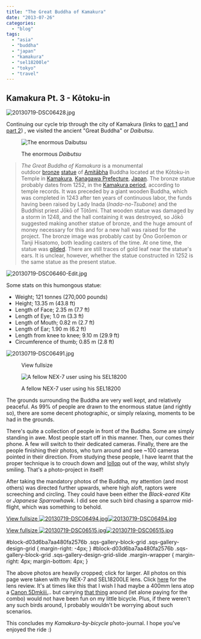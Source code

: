 ```yaml
---
title: "The Great Buddha of Kamakura"
date: "2013-07-26"
categories: 
  - "blog"
tags: 
  - "asia"
  - "buddha"
  - "japan"
  - "kamakura"
  - "sel18200le"
  - "tokyo"
  - "travel"
---
```


## Kamakura Pt. 3 - Kōtoku-in

![20130719-DSC06428.jpg](/assets/images/2d167-20130719-dsc06428.jpg)

Continuing our cycle trip through the city of Kamakura (links to [part 1](http://www.martinirwinphotography.com/myblog/2013/7/22/cant-see-the-wood-for-the-trees) and [part 2](http://www.martinirwinphotography.com/myblog/2013/7/23/guardian-of-warriors)) , we visited the ancient "Great Buddha" or _Daibutsu_.

<figure>

![The enormous Daibutsu](/assets/images/c0b27-20130719-dsc06440.jpg)

<figcaption>



The enormous _Daibutsu_





</figcaption>



</figure>

> _The Great Buddha of Kamakura_ is a monumental outdoor [bronze](https://en.wikipedia.org/wiki/Bronze) [statue](https://en.wikipedia.org/wiki/Statue) of [Amitābha](https://en.wikipedia.org/wiki/Amit%C4%81bha) Buddha located at the Kōtoku-in Temple in [Kamakura](https://en.wikipedia.org/wiki/Kamakura,_Kanagawa), [Kanagawa Prefecture](https://en.wikipedia.org/wiki/Kanagawa_prefecture), [Japan](https://en.wikipedia.org/wiki/Japan). The bronze statue probably dates from 1252, in the [Kamakura period](https://en.wikipedia.org/wiki/Kamakura_period), according to temple records. It was preceded by a giant wooden Buddha, which was completed in 1243 after ten years of continuous labor, the funds having been raised by Lady Inada (_Inada-no-Tsubone_) and the Buddhist priest Jōkō of Tōtōmi. That wooden statue was damaged by a storm in 1248, and the hall containing it was destroyed, so Jōkō suggested making another statue of bronze, and the huge amount of money necessary for this and for a new hall was raised for the project. The bronze image was probably cast by Ōno Gorōemon or Tanji Hisatomo, both leading casters of the time. At one time, the statue was [gilded](https://en.wikipedia.org/wiki/Gilding). There are still traces of gold leaf near the statue's ears. It is unclear, however, whether the statue constructed in 1252 is the same statue as the present statue.

![20130719-DSC06460-Edit.jpg](/assets/images/508cc-20130719-dsc06460-edit.jpg)

Some stats on this humongous statue:

- Weight; 121 tonnes (270,000 pounds)
- Height; 13.35 m (43.8 ft)
- Length of Face; 2.35 m (7.7 ft)
- Length of Eye; 1.0 m (3.3 ft)
- Length of Mouth; 0.82 m (2.7 ft)
- Length of Ear; 1.90 m (6.2 ft)
- Length from knee to knee; 9.10 m (29.9 ft)
- Circumference of thumb; 0.85 m (2.8 ft)

![20130719-DSC06491.jpg](/assets/images/32b56-20130719-dsc06491.jpg)

<figure>

View fullsize

![A fellow NEX-7 user using his SEL18200](/assets/images/0e5d0-m26dine98e8ce58089-52.jpg)

<figcaption>



A fellow NEX-7 user using his SEL18200





</figcaption>



</figure>

The grounds surrounding the Buddha are very well kept, and relatively peaceful. As 99% of people are drawn to the enormous statue (and rightly so), there are some decent photographic, or simply relaxing, moments to be had in the grounds.

There's quite a collection of people in front of the Buddha. Some are simply standing in awe. Most people start off in this manner. Then, our comes their phone. A few will switch to their dedicated cameras. Finally, there are the people finishing their photos, who turn around and see ~100 cameras pointed in their direction. From studying these people, I have learnt that the proper technique is to crouch down and [lollop](http://www.thefreedictionary.com/lollop) out of the way, whilst shyly smiling. That's a photo-project in itself!

After taking the mandatory photos of the Buddha, my attention (and most others) was directed further upwards, where high aloft, raptors were screeching and circling. They could have been either the _Black-eared Kite_ or _Japanese Sparrowhawk_. I did see one such bird chasing a sparrow mid-flight, which was something to behold.

[View fullsize ![20130719-DSC06494.jpg](/assets/images/2cdc2-20130719-dsc06494.jpg)![20130719-DSC06494.jpg](/assets/images/2cdc2-20130719-dsc06494.jpg)](https://exportforscript.wordpress.com/wp-content/uploads/2013/07/2cdc2-20130719-dsc06494.jpg) 

[View fullsize ![20130719-DSC06515.jpg](/assets/images/835bf-20130719-dsc06515.jpg)![20130719-DSC06515.jpg](/assets/images/835bf-20130719-dsc06515.jpg)](https://exportforscript.wordpress.com/wp-content/uploads/2013/07/835bf-20130719-dsc06515.jpg) 

#block-d03d6ba7aa480fa2576b .sqs-gallery-block-grid .sqs-gallery-design-grid { margin-right: -4px; } #block-d03d6ba7aa480fa2576b .sqs-gallery-block-grid .sqs-gallery-design-grid-slide .margin-wrapper { margin-right: 4px; margin-bottom: 4px; }

The above photos are heavily cropped; click for larger. All photos on this page were taken with my NEX-7 and SEL18200LE lens. Click [here](http://www.martinirwinphotography.com/reviews/2013/7/25/sony-sel18200le-review) for the lens review. It's at times like this that I wish I had maybe a 400mm lens atop a [Canon 5Dmkiii.](http://www.jessops.com/online.store/products/84404/Show.html?clickid=UgTXnV1hM2fazP93Ovx7s0J%3AUkWyCpxG10KtUY0&irmpname=CK+Net+Ltd.&utm_medium=cpc&utm_campaign=cknet-cpa&utm_source=google-cknet).. but carrying [that thing](http://www.wexphotographic.com/buy-canon-ef-400mm-f5-6-l-usm-lens/p12825?cm_mmc=googlebase-extension-_-camera-lenses-_-canon-fit-_-canon-ef-400mm-f5-6-l-usm-lens_12825&utm_source=googlebase-extension&gclid=co6o8iwezlgcfceepaod12qahw) around (let alone paying for the combo) would not have been fun on my little bicycle. Plus, if there weren't any such birds around, I probably wouldn't be worrying about such scenarios.

This concludes my _Kamakura-by-bicycle_ photo-journal. I hope you've enjoyed the ride :)

